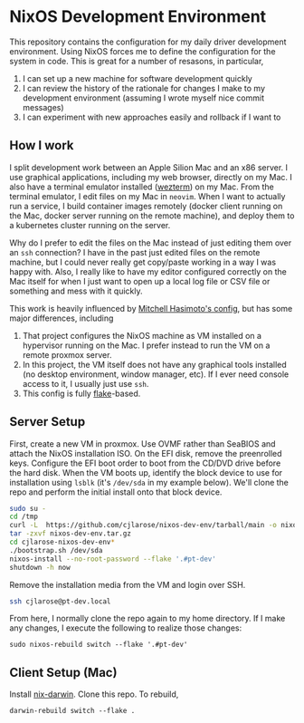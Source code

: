 # NixOS Development Environment

This repository contains the configuration for my daily driver development environment. Using NixOS forces me to define the configuration for the system in code. This is great for a number of resasons, in particular,

1. I can set up a new machine for software development quickly
1. I can review the history of the rationale for changes I make to my development environment (assuming I wrote myself nice commit messages)
1. I can experiment with new approaches easily and rollback if I want to

## How I work

I split development work between an Apple Silion Mac and an x86 server. I use graphical applications, including my web browser, directly on my Mac. I also have a terminal emulator installed ([wezterm](https://wezfurlong.org/wezterm/)) on my Mac. From the terminal emulator, I edit files on my Mac in `neovim`. When I want to actually run a service, I build container images remotely (docker client running on the Mac, docker server running on the remote machine), and deploy them to a kubernetes cluster running on the server.

Why do I prefer to edit the files on the Mac instead of just editing them over an `ssh` connection? I have in the past just edited files on the remote machine, but I could never really get copy/paste working in a way I was happy with. Also, I really like to have my editor configured correctly on the Mac itself for when I just want to open up a local log file or CSV file or something and mess with it quickly.

This work is heavily influenced by [Mitchell Hasimoto's config](https://github.com/mitchellh/nixos-config), but has some major differences, including

1. That project configures the NixOS machine as VM installed on a hypervisor running on the Mac. I prefer instead to run the VM on a remote proxmox server.
1. In this project, the VM itself does not have any graphical tools installed (no desktop environment, window manager, etc). If I ever need console access to it, I usually just use `ssh`.
1. This config is fully [flake](https://nixos.org/manual/nix/stable/command-ref/new-cli/nix3-flake.html)-based.

## Server Setup

First, create a new VM in proxmox. Use OVMF rather than SeaBIOS and attach the NixOS installation ISO. On the EFI disk, remove the preenrolled keys. Configure the EFI boot order to boot from the CD/DVD drive before the hard disk. When the VM boots up, identify the block device to use for installation using `lsblk` (it's `/dev/sda` in my example below). We'll clone the repo and perform the initial install onto that block device.

```sh
sudo su -
cd /tmp
curl -L  https://github.com/cjlarose/nixos-dev-env/tarball/main -o nixos-dev-env.tar.gz
tar -zxvf nixos-dev-env.tar.gz
cd cjlarose-nixos-dev-env*
./bootstrap.sh /dev/sda
nixos-install --no-root-password --flake '.#pt-dev'
shutdown -h now
```

Remove the installation media from the VM and login over SSH.

```sh
ssh cjlarose@pt-dev.local
```

From here, I normally clone the repo again to my home directory. If I make any changes, I execute the following to realize those changes:

```
sudo nixos-rebuild switch --flake '.#pt-dev'
```

## Client Setup (Mac)

Install [nix-darwin](https://github.com/LnL7/nix-darwin). Clone this repo. To rebuild,

```
darwin-rebuild switch --flake .
```
